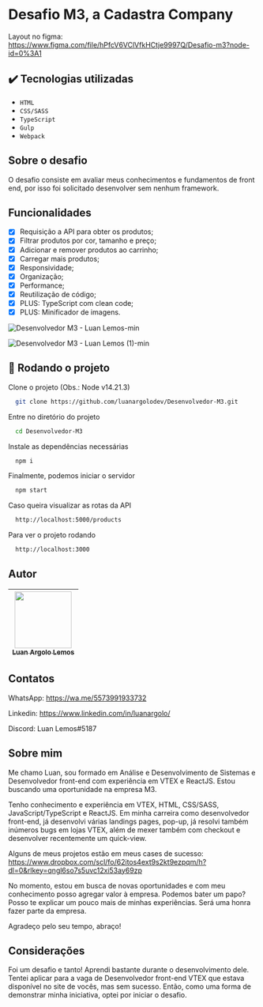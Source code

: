 # Desafio M3, a Cadastra Company

Layout no figma: https://www.figma.com/file/hPfcV6VClVfkHCtje9997Q/Desafio-m3?node-id=0%3A1

## ✔️ Tecnologias utilizadas

- `HTML`
- `CSS/SASS`
- `TypeScript`
- `Gulp`
- `Webpack`

## Sobre o desafio

O desafio consiste em avaliar meus conhecimentos e fundamentos de front end, por isso foi solicitado desenvolver sem nenhum framework.

## Funcionalidades

- [x] Requisição a API para obter os produtos;
- [x] Filtrar produtos por cor, tamanho e preço;
- [x] Adicionar e remover produtos ao carrinho;
- [x] Carregar mais produtos;
- [x] Responsividade;
- [x] Organização;
- [x] Performance;
- [x] Reutilização de código;
- [x] PLUS: TypeScript com clean code;
- [x] PLUS: Minificador de imagens.

![Desenvolvedor M3 - Luan Lemos-min](https://user-images.githubusercontent.com/10791688/231948657-d27457ec-1514-46f9-b6a0-a19779de5f44.gif)


![Desenvolvedor M3 - Luan Lemos (1)-min](https://user-images.githubusercontent.com/10791688/231948498-635ffe2c-8812-41d2-ba96-5c94f1cf623e.gif)


## 📁 Rodando o projeto

Clone o projeto (Obs.: Node v14.21.3)

```bash
  git clone https://github.com/luanargolodev/Desenvolvedor-M3.git
```

Entre no diretório do projeto

```bash
  cd Desenvolvedor-M3
```

Instale as dependências necessárias

```bash
  npm i
```

Finalmente, podemos iniciar o servidor

```bash
  npm start
```

Caso queira visualizar as rotas da API

```bash
  http://localhost:5000/products
```

Para ver o projeto rodando

```bash
  http://localhost:3000
```

## Autor

| [<img src="https://avatars.githubusercontent.com/u/10791688?v=4" width=115><br><sub>Luan Argolo Lemos</sub>](https://github.com/luanargolodev)
| :---:

## Contatos

WhatsApp: https://wa.me/5573991933732

Linkedin: https://www.linkedin.com/in/luanargolo/

Discord: Luan Lemos#5187

## Sobre mim

Me chamo Luan, sou formado em Análise e Desenvolvimento de Sistemas e Desenvolvedor front-end com experiência em VTEX e ReactJS.
Estou buscando uma oportunidade na empresa M3.

Tenho conhecimento e experiência em VTEX, HTML, CSS/SASS, JavaScript/TypeScript e ReactJS.
Em minha carreira como desenvolvedor front-end, já desenvolvi várias landings pages, pop-up, já resolvi também inúmeros bugs em lojas VTEX, além de mexer também com checkout e desenvolver recentemente um quick-view.

Alguns de meus projetos estão em meus cases de sucesso: https://www.dropbox.com/scl/fo/62itos4ext9s2kt9ezpqm/h?dl=0&rlkey=qngl6so7s5uvc12xi53ay69zp

No momento, estou em busca de novas oportunidades e com meu conhecimento posso agregar valor à empresa. Podemos bater um papo? Posso te explicar um pouco mais de minhas experiências.
Será uma honra fazer parte da empresa.

Agradeço pelo seu tempo, abraço!

## Considerações

Foi um desafio e tanto! Aprendi bastante durante o desenvolvimento dele.
Tentei aplicar para a vaga de Desenvolvedor front-end VTEX que estava disponível no site de vocês, mas sem sucesso.
Então, como uma forma de demonstrar minha iniciativa, optei por iniciar o desafio.
